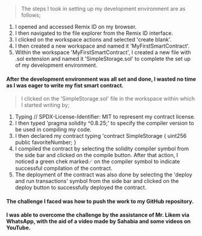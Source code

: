 >The steps I took in setting up my development environment are as follows;
1. I opened and accessed Remix ID on my browser.
2. I then navigated to the file explorer from the Remix ID interface.
3. I clicked on the workspace actions and selected 'create blank'.
4. I then created a new workspace and named it 'MyFirstSmartContract'.
5. Within the workspace 'MyFirstSmartContract', I created a new file with .sol extension and named it 'SimpleStorage.sol' to complete the set up of my development environment.

#### After the development environment was all set and done, I wasted no time as I was eager to write my fist smart contract. 
>I clicked on the 'SimpleStorage.sol' file in the workspace within which I started writing by;
1. Typing // SPDX-License-Identifier: MIT to represent my contract license.
2. I then typed 'pragma solidity ^0.8.25;' to specify the compiler version to be used in compiling my code.
3. I then declared my contract typing 'contract SimpleStorage {
    uint256 public favoriteNumber;
}
4. I compiled the contract by selecting the solidity compiler symbol from the side bar and clicked on the compile button. After that action, I noticed a green chek marked✅ on the compiler symbol to indicate successful compilation of the contract.
5. The deployment of the contract was also done by selecting the 'deploy and run transactions' symbol from the side bar and clicked on the deploy button to successfully deployed the contract.

#### The challenge I faced was how to push the work to my GitHub repository.
#### I was able to overcome the challenge by the assistance of Mr. Likem via WhatsApp, with the aid of a video made by Sahabia and some videos on YouTube.

